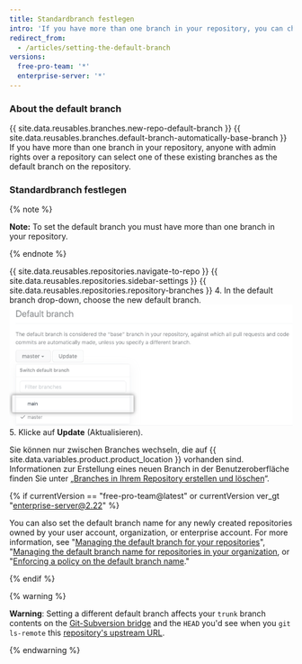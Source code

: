 ```yaml
---
title: Standardbranch festlegen
intro: 'If you have more than one branch in your repository, you can choose another branch to be the default branch.'
redirect_from:
  - /articles/setting-the-default-branch
versions:
  free-pro-team: '*'
  enterprise-server: '*'
---
```


### About the default branch

{{ site.data.reusables.branches.new-repo-default-branch }} {{ site.data.reusables.branches.default-branch-automatically-base-branch }} If you have more than one branch in your repository, anyone with admin rights over a repository can select one of these existing branches as the default branch on the repository.

### Standardbranch festlegen

{% note %}

**Note:** To set the default branch you must have more than one branch in your repository.

{% endnote %}

{{ site.data.reusables.repositories.navigate-to-repo }}
{{ site.data.reusables.repositories.sidebar-settings }}
{{ site.data.reusables.repositories.repository-branches }}
4. In the default branch drop-down, choose the new default branch. ![Dropdown-Auswahl für Standardbranch](/assets/images/help/repository/repository-options-defaultbranch.png)
5. Klicke auf **Update** (Aktualisieren).

Sie können nur zwischen Branches wechseln, die auf {{ site.data.variables.product.product_location }} vorhanden sind. Informationen zur Erstellung eines neuen Branch in der Benutzeroberfläche finden Sie unter „[Branches in Ihrem Repository erstellen und löschen](/articles/creating-and-deleting-branches-within-your-repository)“.

{% if currentVersion == "free-pro-team@latest" or currentVersion ver_gt "enterprise-server@2.22" %}

You can also set the default branch name for any newly created repositories owned by your user account, organization, or enterprise account. For more information, see "[Managing the default branch for your repositories](/github/setting-up-and-managing-your-github-user-account/managing-the-default-branch-name-for-your-repositories)", "[Managing the default branch name for repositories in your organization](/github/setting-up-and-managing-organizations-and-teams/managing-the-default-branch-name-for-repositories-in-your-organization), or "[Enforcing a policy on the default branch name](/github/setting-up-and-managing-your-enterprise-account/enforcing-repository-management-policies-in-your-enterprise-account#enforcing-a-policy-on-the-default-branch-name)."

{% endif %}

{% warning %}

**Warning**: Setting a different default branch affects your `trunk` branch contents on the [Git-Subversion bridge](https://github.com/blog/1178-collaborating-on-github-with-subversion) and the `HEAD` you'd see when you `git ls-remote` this [repository's upstream URL](https://git-scm.com/docs/git-ls-remote.html).

{% endwarning %}
